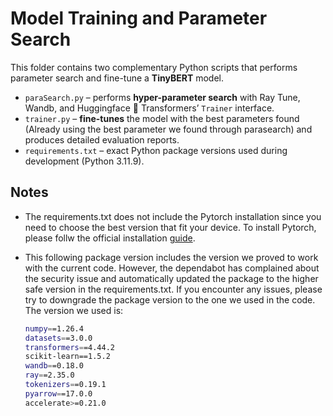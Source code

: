 # Model Training and Parameter Search

This folder contains two complementary Python scripts that performs parameter search and fine-tune a **TinyBERT** model.

- `paraSearch.py` – performs **hyper-parameter search** with Ray Tune, Wandb, and Huggingface 🤗 Transformers’ `Trainer` interface.
- `trainer.py` – **fine-tunes** the model with the best parameters found (Already using the best parameter we found through parasearch) and produces detailed evaluation reports.
- `requirements.txt` – exact Python package versions used during development (Python 3.11.9).

## Notes

- The requirements.txt does not include the Pytorch installation since you need to choose the best version that fit your device. To install Pytorch, please follw the official installation [guide](https://pytorch.org/get-started/locally/).

- This following package version includes the version we proved to work with the current code. However, the dependabot has complained about the security issue and automatically updated the package to the higher safe version in the requirements.txt. If you encounter any issues, please try to downgrade the package version to the one we used in the code. The version we used is:

  ```bash
  numpy==1.26.4
  datasets==3.0.0
  transformers==4.44.2
  scikit-learn==1.5.2
  wandb==0.18.0
  ray==2.35.0
  tokenizers==0.19.1
  pyarrow==17.0.0
  accelerate>=0.21.0
  ```
